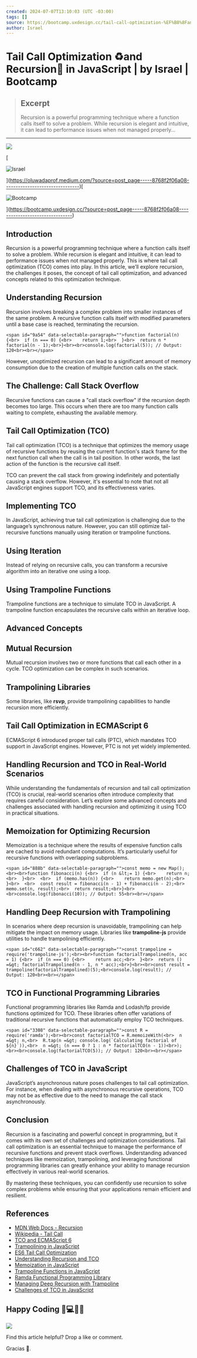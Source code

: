 ```yaml
---
created: 2024-07-07T13:10:03 (UTC -03:00)
tags: []
source: https://bootcamp.uxdesign.cc/tail-call-optimization-%EF%B8%8Fand-recursion-in-javascript-8768f2f06a08
author: Israel
---
```


# Tail Call Optimization ♻️and Recursion🔁 in JavaScript | by Israel | Bootcamp

> ## Excerpt
> Recursion is a powerful programming technique where a function calls itself to solve a problem. While recursion is elegant and intuitive, it can lead to performance issues when not managed properly…

---
![](https://miro.medium.com/v2/resize:fit:839/1*weMVujeIsnTY_QIhmIYhfQ.png)

[

![Israel](https://miro.medium.com/v2/da:true/resize:fill:88:88/0*FI0OYlVPj6WIqywc)



](https://oluwadaprof.medium.com/?source=post_page-----8768f2f06a08--------------------------------)[

![Bootcamp](https://miro.medium.com/v2/resize:fill:48:48/1*_wDJs77bAPiwuAe9qOK5Zg.png)



](https://bootcamp.uxdesign.cc/?source=post_page-----8768f2f06a08--------------------------------)

## Introduction

Recursion is a powerful programming technique where a function calls itself to solve a problem. While recursion is elegant and intuitive, it can lead to performance issues when not managed properly. This is where tail call optimization (TCO) comes into play. In this article, we’ll explore recursion, the challenges it poses, the concept of tail call optimization, and advanced concepts related to this optimization technique.

## Understanding Recursion

Recursion involves breaking a complex problem into smaller instances of the same problem. A recursive function calls itself with modified parameters until a base case is reached, terminating the recursion.

```
<span id="9a54" data-selectable-paragraph="">function factorial(n) {<br>  if (n === 0) {<br>    return 1;<br>  }<br>  return n * factorial(n - 1);<br>}<br><br>console.log(factorial(5)); // Output: 120<br><br></span>
```

However, unoptimized recursion can lead to a significant amount of memory consumption due to the creation of multiple function calls on the stack.

## The Challenge: Call Stack Overflow

Recursive functions can cause a "call stack overflow" if the recursion depth becomes too large. This occurs when there are too many function calls waiting to complete, exhausting the available memory.

## Tail Call Optimization (TCO)

Tail call optimization (TCO) is a technique that optimizes the memory usage of recursive functions by reusing the current function's stack frame for the next function call when the call is in tail position. In other words, the last action of the function is the recursive call itself.

TCO can prevent the call stack from growing indefinitely and potentially causing a stack overflow. However, it's essential to note that not all JavaScript engines support TCO, and its effectiveness varies.

## Implementing TCO

In JavaScript, achieving true tail call optimization is challenging due to the language’s synchronous nature. However, you can still optimize tail-recursive functions manually using iteration or trampoline functions.

## Using Iteration

Instead of relying on recursive calls, you can transform a recursive algorithm into an iterative one using a loop.

## Using Trampoline Functions

Trampoline functions are a technique to simulate TCO in JavaScript. A trampoline function encapsulates the recursive calls within an iterative loop.

## Advanced Concepts

## Mutual Recursion

Mutual recursion involves two or more functions that call each other in a cycle. TCO optimization can be complex in such scenarios.

## Trampolining Libraries

Some libraries, like **rsvp**, provide trampolining capabilities to handle recursion more efficiently.

## Tail Call Optimization in ECMAScript 6

ECMAScript 6 introduced proper tail calls (PTC), which mandates TCO support in JavaScript engines. However, PTC is not yet widely implemented.

## Handling Recursion and TCO in Real-World Scenarios

While understanding the fundamentals of recursion and tail call optimization (TCO) is crucial, real-world scenarios often introduce complexity that requires careful consideration. Let’s explore some advanced concepts and challenges associated with handling recursion and optimizing it using TCO in practical situations.

## Memoization for Optimizing Recursion

Memoization is a technique where the results of expensive function calls are cached to avoid redundant computations. It’s particularly useful for recursive functions with overlapping subproblems.

```
<span id="888b" data-selectable-paragraph="">const memo = new Map();<br><br>function fibonacci(n) {<br>  if (n &lt;= 1) {<br>    return n;<br>  }<br>  <br>  if (memo.has(n)) {<br>    return memo.get(n);<br>  }<br>  <br>  const result = fibonacci(n - 1) + fibonacci(n - 2);<br>  memo.set(n, result);<br>  return result;<br>}<br><br>console.log(fibonacci(10)); // Output: 55<br><br></span>
```

## Handling Deep Recursion with Trampolining

In scenarios where deep recursion is unavoidable, trampolining can help mitigate the impact on memory usage. Libraries like **trampoline-js** provide utilities to handle trampolining efficiently.

```
<span id="c662" data-selectable-paragraph="">const trampoline = require('trampoline-js');<br><br>function factorialTrampolined(n, acc = 1) {<br>  if (n === 0) {<br>    return acc;<br>  }<br>  return () =&gt; factorialTrampolined(n - 1, n * acc);<br>}<br><br>const result = trampoline(factorialTrampolined)(5);<br>console.log(result); // Output: 120<br><br></span>
```

## TCO in Functional Programming Libraries

Functional programming libraries like Ramda and Lodash/fp provide functions optimized for TCO. These libraries often offer variations of traditional recursive functions that automatically employ TCO techniques.

```
<span id="3308" data-selectable-paragraph="">const R = require('ramda');<br><br>const factorialTCO = R.memoizeWith(<br>  n =&gt; n,<br>  R.tap(n =&gt; console.log(`Calculating factorial of ${n}`)),<br>  n =&gt; (n === 0 ? 1 : n * factorialTCO(n - 1))<br>);<br><br>console.log(factorialTCO(5)); // Output: 120<br><br></span>
```

## Challenges of TCO in JavaScript

JavaScript’s asynchronous nature poses challenges to tail call optimization. For instance, when dealing with asynchronous recursive operations, TCO may not be as effective due to the need to manage the call stack asynchronously.

## Conclusion

Recursion is a fascinating and powerful concept in programming, but it comes with its own set of challenges and optimization considerations. Tail call optimization is an essential technique to manage the performance of recursive functions and prevent stack overflows. Understanding advanced techniques like memoization, trampolining, and leveraging functional programming libraries can greatly enhance your ability to manage recursion effectively in various real-world scenarios.

By mastering these techniques, you can confidently use recursion to solve complex problems while ensuring that your applications remain efficient and resilient.

## References

-   [MDN Web Docs - Recursion](https://developer.mozilla.org/en-US/docs/Glossary/Recursion)
-   [Wikipedia - Tail Call](https://en.wikipedia.org/wiki/Tail_call)
-   [TCO and ECMAScript 6](http://2ality.com/2015/06/tail-call-optimization.html)
-   [Trampolining in JavaScript](https://raganwald.com/2013/03/28/trampolines-in-javascript.html)
-   [ES6 Tail Call Optimization](https://hacks.mozilla.org/2015/08/es6-in-depth-proper-tail-calls-tail-call-optimization/)
-   [Understanding Recursion and TCO](https://blog.bitsrc.io/recursion-and-tail-call-optimization-in-javascript-524228333d87)
-   [Memoization in JavaScript](https://dev.to/arnavaggarwal/memoization-in-javascript-3o17)
-   [Trampoline Functions in JavaScript](https://raganwald.com/2013/03/28/trampolines-in-javascript.html)
-   [Ramda Functional Programming Library](https://ramdajs.com/)
-   [Managing Deep Recursion with Trampoline](https://codeburst.io/functional-programming-managing-deep-recursion-with-trampoline-9fdd5b8471c4)
-   [Challenges of TCO in JavaScript](https://2ality.com/2015/06/tail-call-optimization.html)

## Happy Coding 🧑💻🤖🚀

![](https://miro.medium.com/v2/resize:fit:719/1*UTTflQWsG75nMO0Z6NiJkw.jpeg)

Find this article helpful? Drop a like or comment.

Gracias 🙏.
